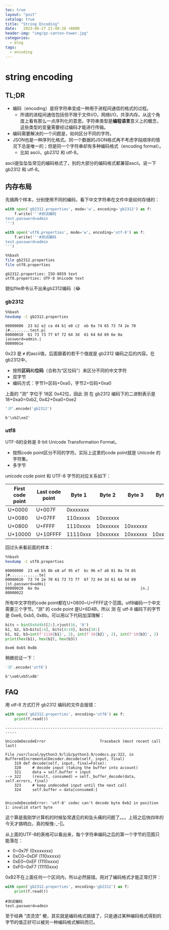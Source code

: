 ```yaml
---
toc: true
layout: "post"
catalog: true
title: "String Encoding"
date:   2023-06-27 21:40:38 +0800
header-img: "img/gz-canton-tower.jpg"
categories:
  - blog
tags:
  - encoding 
---
```



# string encoding

## TL;DR

- 编码（encoding）是将字符串变成一种用于进程间通信的格式的过程。
    - 所谓的进程间通信包括但不限于文件I/O，网络I/O，共享内存。从这个角度上看有那么一点序列化的意思。字符串类型是**编程语言**意义上的概念，这些类型的变量需要经过编码才能进行传输。
- 编码需要解决的一个问题是，如何区分不同的字符。
- JSON也是一种序列化格式。同一个数据的JSON格式再不考虑字段顺序的情况下总是唯一的；但是同一个字符串却有多种编码格式（encoding format）。
    - 比如 ascii，gb2312 和 utf-8。

ascii是坠坠坠常见的编码格式了，别的大部分的编码格式都兼容ascii。说一下 gb2312 和 utf-8。

## 内存布局


先搞两个样本，分别使用不同的编码，看下中文字符串在文件中是如何存储的：


```python
with open('gb2312.properties', mode='w', encoding='gb2312') as f:
    f.write('''#测试编码
test.password=admin
''')

with open('utf8.properties', mode='w', encoding='utf-8') as f:
    f.write('''#测试编码
test.password=admin
''')
```


```bash
%%bash
file gb2312.properties
file utf8.properties
```

    gb2312.properties: ISO-8859 text
    utf8.properties: UTF-8 Unicode text


貌似file命令认不出来gb2312编码（😂

### gb2312


```bash
%%bash
hexdump -C gb2312.properties
```

    00000000  23 b2 e2 ca d4 b1 e0 c2  eb 0a 74 65 73 74 2e 70  |#.........test.p|
    00000010  61 73 73 77 6f 72 64 3d  61 64 6d 69 6e 0a        |assword=admin.|
    0000001e


0x23 是 `#` 的ascii值，后面跟着的若干个值就是 gb2312 编码之后的内容。在gb2312中，

- 按照**区码**和**位码**（合称为“区位码”）来区分不同的中文字符
- 双字节
- 编码方式：字节1=区码+0xa0，字节2=位码+0xa0

上面的 "测" 字位于 18区 0x42位，因此 测 在 gb2312 编码下的二进制表示是 18+0xa0=0xb2, 0x42+0xa0=0xe2


```python
"测".encode('gb2312')
```




    b'\xb2\xe2'



### utf8 

UTF-8的全称是 8-bit Unicode Transformation Format。

- 按照code point区分不同的字符。实际上这里的code point就是 Unicode 的字符集。
- 多字节

unicode code point 和 UTF-8 字节的对应关系如下：

|First code point|Last code point|Byte 1|Byte 2|Byte 3|Byte 4|数量
|-|-|-|-|-|-|-|
|U+0000|U+007F|0xxxxxxx||||128|
|U+0080|U+07FF|110xxxxx|10xxxxxx|||2048|
|U+0800|U+FFFF|1110xxxx|10xxxxxx|10xxxxxx||65536|
|U+10000|U+10FFFF|11110xxx|10xxxxxx|10xxxxxx|10xxxxxx|2Mi|


回过头来看前面的样本：


```bash
%%bash
hexdump -C utf8.properties
```

    00000000  23 e6 b5 8b e8 af 95 e7  bc 96 e7 a0 81 0a 74 65  |#.............te|
    00000010  73 74 2e 70 61 73 73 77  6f 72 64 3d 61 64 6d 69  |st.password=admi|
    00000020  6e 0a                                             |n.|
    00000022



所有中文字符的code point都在U+0800~U+FFFF这个范围。utf8编码一个中文需要三个字节。“测” 的 code point 是U+6D4B，所以 测 在 utf-8 编码下的字节是 0xe6, 0xb5, 0x8b。可以用以下代码加深理解：

```python
bits = bin(0x6d4b)[2:].rjust(16, '0')
b1, b2, b3=bits[:4], bits[4:10], bits[10:]
b1, b2, b3=int(f'1110{b1}', 2), int(f'10{b2}', 2), int(f'10{b3}', 2)
print(hex(b1), hex(b2), hex(b3))
```

    0xe6 0xb5 0x8b

稍微验证一下：


```python
'测'.encode('utf8')
```


    b'\xe6\xb5\x8b'



## FAQ

用 utf-8 方式打开 gb2312 编码的文件会报错：


```python
with open('gb2312.properties', encoding='utf8') as f:
    print(f.read())
```


    ---------------------------------------------------------------------------

    UnicodeDecodeError                        Traceback (most recent call last)

    File /usr/local/python3.9/lib/python3.9/codecs.py:322, in BufferedIncrementalDecoder.decode(self, input, final)
        319 def decode(self, input, final=False):
        320     # decode input (taking the buffer into account)
        321     data = self.buffer + input
    --> 322     (result, consumed) = self._buffer_decode(data, self.errors, final)
        323     # keep undecoded input until the next call
        324     self.buffer = data[consumed:]


    UnicodeDecodeError: 'utf-8' codec can't decode byte 0xb2 in position 1: invalid start byte


这个算是我刚学计算机的时候坠常遇见的和坠头痛的问题了。。。上班之后快四年的今天才搞明白，真的惭愧-_-||。

从上面的UTF-8的表格可以看出来，每个字符串编码之后的第一个字节的范围只能落在：
- 0~0x7F (0xxxxxxx)
- 0xC0~0xDF (110xxxxx)
- 0xE0~0xEF (1110xxxx)
- 0xF0~0xF7 (11110xxx)

0xB2不在上面任何一个区间内，所以必然报错。用对了编码格式才能正常打开：


```python
with open('gb2312.properties', encoding='gb2312') as f:
    print(f.read())
```

    #测试编码
    test.password=admin
    


至于经典 “烫烫烫” 梗，其实就是编码格式搞错了，只是通过某种编码格式得到的字节的值正好可以被另一种编码格式解码而已。

